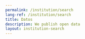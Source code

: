 ```yaml
---
permalink: /institution/search
lang-ref: /institution/search
title: Datos
description: We publish open data
layout: institution-search
---
```



